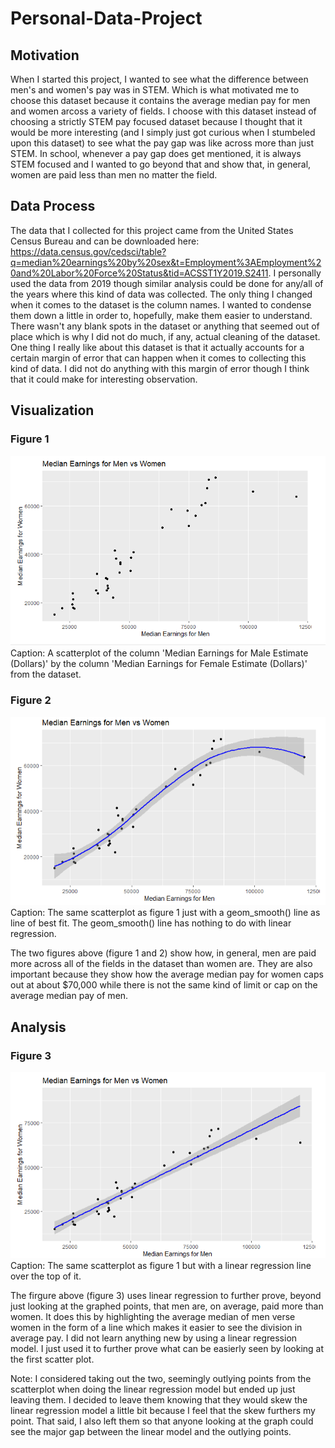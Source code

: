 # Personal-Data-Project

## Motivation
When I started this project, I wanted to see what the difference between men's and women's pay was in STEM. Which is what motivated me to choose this dataset because it contains the average median pay for men and women arcoss a variety of fields. I choose with this dataset instead of choosing a strictly STEM pay focused dataset because I thought that it would be more interesting (and I simply just got curious when I stumbeled upon this dataset) to see what the pay gap was like across more than just STEM. In school, whenever a pay gap does get mentioned, it is always STEM focused and I wanted to go beyond that and show that, in general, women are paid less than men no matter the field. 

## Data Process
The data that I collected for this project came from the United States Census Bureau and can be downloaded here:
https://data.census.gov/cedsci/table?q=median%20earnings%20by%20sex&t=Employment%3AEmployment%20and%20Labor%20Force%20Status&tid=ACSST1Y2019.S2411. I personally used the data from 2019 though similar analysis could be done for any/all of the years where this kind of data was collected. The only thing I changed when it comes to the dataset is the column names. I wanted to condense them down a little in order to, hopefully, make them easier to understand. There wasn't any blank spots in the dataset or anything that seemed out of place which is why I did not do much, if any, actual cleaning of the dataset. One thing I really like about this dataset is that it actually accounts for a certain margin of error that can happen when it comes to collecting this kind of data. I did not do anything with this margin of error though I think that it could make for interesting observation.

## Visualization

### Figure 1
<img src="https://raw.githubusercontent.com/AlyssaLammi/Personal-Data-Project/main/Median%20Earnings%20for%20Men%20vs%20Women%20Scatterplot.png">
Caption: A scatterplot of the column 'Median Earnings for Male Estimate (Dollars)' by the column 'Median Earnings for Female Estimate (Dollars)' from the dataset.

### Figure 2
<img src="https://raw.githubusercontent.com/AlyssaLammi/Personal-Data-Project/main/Median%20Earnings%20for%20Men%20vs%20Women%20Graph.png">
Caption: The same scatterplot as figure 1 just with a geom_smooth() line as line of best fit. The geom_smooth() line has nothing to do with linear regression.

The two figures above (figure 1 and 2) show how, in general, men are paid more across all of the fields in the dataset than women are. They are also important because they show how the average median pay for women caps out at about $70,000 while there is not the same kind of limit or cap on the average median pay of men. 

## Analysis

### Figure 3
<img src="https://raw.githubusercontent.com/AlyssaLammi/Personal-Data-Project/main/MedIan%20Earnings%20for%20Men%20vs%20Women.png">
Caption: The same scatterplot as figure 1 but with a linear regression line over the top of it.

The firgure above (figure 3) uses linear regression to further prove, beyond just looking at the graphed points, that men are, on average, paid more than women. It does this by highlighting the average median of men verse women in the form of a line which makes it easier to see the division in average pay. I did not learn anything new by using a linear regression model. I just used it to further prove what can be easierly seen by looking at the first scatter plot. 

Note: I considered taking out the two, seemingly outlying points from the scatterplot when doing the linear regression model but ended up just leaving them. I decided to leave them knowing that they would skew the linear regression model a little bit because I feel that the skew furthers my point. That said, I also left them so that anyone looking at the graph could see the major gap between the linear model and the outlying points. 
